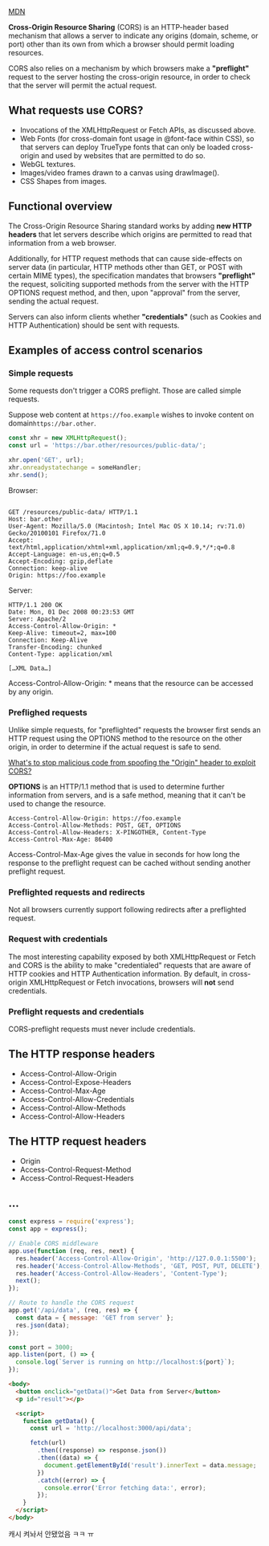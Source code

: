 
[MDN](https://developer.mozilla.org/en-US/docs/Web/HTTP/CORS)

**Cross-Origin Resource Sharing** (CORS) is an HTTP-header based mechanism that allows a server to indicate any origins (domain, scheme, or port) other than its own from which a browser should permit loading resources.

CORS also relies on a mechanism by which browsers make a **"preflight"** request to the server hosting the cross-origin resource, in order to check that the server will permit the actual request.

## What requests use CORS?

- Invocations of the XMLHttpRequest or Fetch APIs, as discussed above.
- Web Fonts (for cross-domain font usage in @font-face within CSS), so that servers can deploy TrueType fonts that can only be loaded cross-origin and used by websites that are permitted to do so.
- WebGL textures.
- Images/video frames drawn to a canvas using drawImage().
- CSS Shapes from images.

## Functional overview

The Cross-Origin Resource Sharing standard works by adding **new HTTP headers** that let servers describe which origins are permitted to read that information from a web browser.

Additionally, for HTTP request methods that can cause side-effects on server data (in particular, HTTP methods other than GET, or POST with certain MIME types), the specification mandates that browsers **"preflight"** the request, soliciting supported methods from the server with the HTTP OPTIONS request method, and then, upon "approval" from the server, sending the actual request.

Servers can also inform clients whether **"credentials"** (such as Cookies and HTTP Authentication) should be sent with requests.

## Examples of access control scenarios

### Simple requests

Some requests don't trigger a CORS preflight. Those are called simple requests.

Suppose web content at `https://foo.example` wishes to invoke content on domain`https://bar.other`.

```js
const xhr = new XMLHttpRequest();
const url = 'https://bar.other/resources/public-data/';

xhr.open('GET', url);
xhr.onreadystatechange = someHandler;
xhr.send();
```

Browser:

```http

GET /resources/public-data/ HTTP/1.1
Host: bar.other
User-Agent: Mozilla/5.0 (Macintosh; Intel Mac OS X 10.14; rv:71.0) Gecko/20100101 Firefox/71.0
Accept: text/html,application/xhtml+xml,application/xml;q=0.9,*/*;q=0.8
Accept-Language: en-us,en;q=0.5
Accept-Encoding: gzip,deflate
Connection: keep-alive
Origin: https://foo.example
```

Server:

```http
HTTP/1.1 200 OK
Date: Mon, 01 Dec 2008 00:23:53 GMT
Server: Apache/2
Access-Control-Allow-Origin: *
Keep-Alive: timeout=2, max=100
Connection: Keep-Alive
Transfer-Encoding: chunked
Content-Type: application/xml

[…XML Data…]
```

Access-Control-Allow-Origin: \* means that the resource can be accessed by any origin.

### Preflighed requests

Unlike simple requests, for "preflighted" requests the browser first sends an HTTP request using the OPTIONS method to the resource on the other origin, in order to determine if the actual request is safe to send.

[What's to stop malicious code from spoofing the "Origin" header to exploit CORS?](https://stackoverflow.com/questions/21058183/whats-to-stop-malicious-code-from-spoofing-the-origin-header-to-exploit-cors)

**OPTIONS** is an HTTP/1.1 method that is used to determine further information from servers, and is a safe method, meaning that it can't be used to change the resource.

```http
Access-Control-Allow-Origin: https://foo.example
Access-Control-Allow-Methods: POST, GET, OPTIONS
Access-Control-Allow-Headers: X-PINGOTHER, Content-Type
Access-Control-Max-Age: 86400
```

Access-Control-Max-Age gives the value in seconds for how long the response to the preflight request can be cached without sending another preflight request.

### Preflighted requests and redirects

Not all browsers currently support following redirects after a preflighted request.

### Request with credentials

The most interesting capability exposed by both XMLHttpRequest or Fetch and CORS is the ability to make "credentialed" requests that are aware of HTTP cookies and HTTP Authentication information. By default, in cross-origin XMLHttpRequest or Fetch invocations, browsers will **not** send credentials.

### Preflight requests and credentials

CORS-preflight requests must never include credentials.

## The HTTP response headers

- Access-Control-Allow-Origin
- Access-Control-Expose-Headers
- Access-Control-Max-Age
- Access-Control-Allow-Credentials
- Access-Control-Allow-Methods
- Access-Control-Allow-Headers

## The HTTP request headers

- Origin
- Access-Control-Request-Method
- Access-Control-Request-Headers

## ...

```js
const express = require('express');
const app = express();

// Enable CORS middleware
app.use(function (req, res, next) {
  res.header('Access-Control-Allow-Origin', 'http://127.0.0.1:5500');
  res.header('Access-Control-Allow-Methods', 'GET, POST, PUT, DELETE');
  res.header('Access-Control-Allow-Headers', 'Content-Type');
  next();
});

// Route to handle the CORS request
app.get('/api/data', (req, res) => {
  const data = { message: 'GET from server' };
  res.json(data);
});

const port = 3000;
app.listen(port, () => {
  console.log(`Server is running on http://localhost:${port}`);
});
```

```html
<body>
  <button onclick="getData()">Get Data from Server</button>
  <p id="result"></p>

  <script>
    function getData() {
      const url = 'http://localhost:3000/api/data';

      fetch(url)
        .then((response) => response.json())
        .then((data) => {
          document.getElementById('result').innerText = data.message;
        })
        .catch((error) => {
          console.error('Error fetching data:', error);
        });
    }
  </script>
</body>
```

캐시 켜놔서 안됐었음 ㅋㅋ ㅠ
